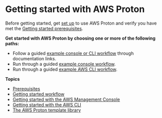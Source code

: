 # Getting started with AWS Proton<a name="ag-getting-started"></a>

Before getting started, get [set up](ag-setting-up.md) to use AWS Proton and verify you have met the [Getting started prerequisites](getting-started-prerequisites.md)\.

**Get started with AWS Proton by choosing one or more of the following paths:**
+ Follow a guided [example console or CLI workflow](ag-admin-workflow.md) through documentation links\.
+ Run through a guided [example console workflow](ag-getting-started-console.md)\.
+ Run through a guided [example AWS CLI workflow](ag-getting-started-cli.md)\.



**Topics**
+ [Prerequisites](getting-started-prerequisites.md)
+ [Getting started workflow](ag-admin-workflow.md)
+ [Getting started with the AWS Management Console](ag-getting-started-console.md)
+ [Getting started with the AWS CLI](ag-getting-started-cli.md)
+ [The AWS Proton template library](ag-getting-started-templates.md)